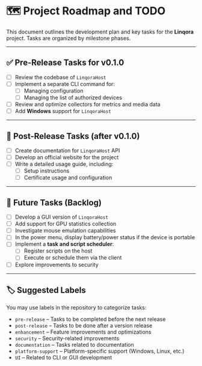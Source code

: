 # 🗺️ Project Roadmap and TODO

This document outlines the development plan and key tasks for the **Linqora** project. Tasks are organized by milestone phases.

---

## ✅ Pre-Release Tasks for v0.1.0

- [ ] Review the codebase of `LinqoraHost`
- [ ] Implement a separate CLI command for:
  - [ ] Managing configuration
  - [ ] Managing the list of authorized devices
- [ ] Review and optimize collectors for metrics and media data
- [ ] Add **Windows** support for `LinqoraHost`

---

## 🚀 Post-Release Tasks (after v0.1.0)

- [ ] Create documentation for `LinqoraHost` API
- [ ] Develop an official website for the project
- [ ] Write a detailed usage guide, including:
  - [ ] Setup instructions
  - [ ] Certificate usage and configuration

---

## 🔮 Future Tasks (Backlog)

- [ ] Develop a GUI version of `LinqoraHost`
- [ ] Add support for GPU statistics collection
- [ ] Investigate mouse emulation capabilities
- [ ] In the power menu, display battery/power status if the device is portable
- [ ] Implement a **task and script scheduler**:
  - [ ] Register scripts on the host
  - [ ] Execute or schedule them via the client
- [ ] Explore improvements to security

---

## 🏷 Suggested Labels

You may use labels in the repository to categorize tasks:

- `pre-release` – Tasks to be completed before the next release
- `post-release` – Tasks to be done after a version release
- `enhancement` – Feature improvements and optimizations
- `security` – Security-related improvements
- `documentation` – Tasks related to documentation
- `platform-support` – Platform-specific support (Windows, Linux, etc.)
- `UI` – Related to CLI or GUI development
